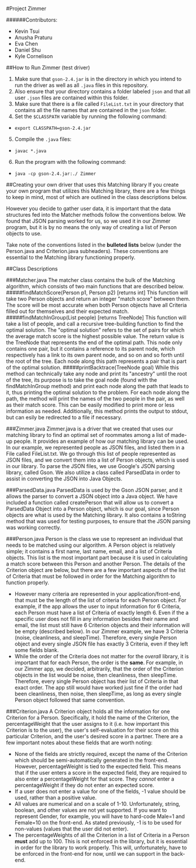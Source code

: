 #Project Zimmer

######Contributors:
* Kevin Tsui
* Anusha Praturu
* Eva Chen
* Daniel Shu
* Kyle Cornelison

##How to Run Zimmer (test driver)

1. Make sure that `gson-2.4.jar` is in the directory in which you intend to
   run the driver as well as all `.java` files in this repository.
2. Also ensure that your directory contains a folder labeled `json` and that
   all user `.json` files are contained within this folder.
3. Make sure that there is a file called `FileList.txt` in your directory
   that contains all the file names that are contained in the `json` folder.
4. Set the `$CLASSPATH` variable by running the following command:
  * `export CLASSPATH=gson-2.4.jar`
5. Compile the `.java` files:
  * `javac *.java`
6. Run the program with the following command:
  * `java -cp gson-2.4.jar:./ Zimmer`

##Creating your own driver that uses this Matching library
If you create your own program that utilizes this Matching library, there are a
few things to keep in mind, most of which are outlined in the class descriptions
below.

However you decide to gather user data, it is important that the data structures
fed into the Matcher methods follow the conventions below. We found that JSON
parsing worked for us, so we used it in our Zimmer program, but it is by no
means the only way of creating a list of Person objects to use.

Take note of the conventions listed in the **bulleted lists** below (under the
Person.java and Criterion.java subheaders). These conventions are essential to
the Matching library functioning properly.

##Class Descriptions

###Matcher.java
The matcher class contains the bulk of the Matching algorithm, which consists
of two main functions that are described below.
#####findMatchScore(Person p1, Person p2) [returns int]
This function will take two Person objects and return an integer "match score"
between them. The score will be most accurate when both Person objects have
all Criteria filled out for themselves and their expected match.
#####findMatchInGroup(List<Person> people) [returns TreeNode]
This function will take a list of people, and call a recursive tree-building
function to find the optimal solution. The "optimal solution" refers to the set
of pairs for which the average match score is the highest possible value. The
return value is the TreeNode that represents the end of the optimal path. This
node only contains one pair, but it contains a reference to its parent node, 
which respectively has a link to its own parent node, and so on and so forth
until the root of the tree. Each node along this path represents a pair that is
part of the optimal solution.
#####printBacktrace(TreeNode goal)
While this method can technically take any node and print its "ancestry" until
the root of the tree, its purpose is to take the goal node (found with the
findMatchInGroup method) and print each node along the path that leads to it,
thus printing the optimal solution to the problem. For each node along the
path, the method will print the names of the two people in the pair, as well
as their match score. This can be easily modified to print more or less
information as needed. Additionally, this method prints the output to stdout,
but can esily be redirected to a file if necessary.

###Zimmer.java
Zimmer.java is a driver that we created that uses our matching library to find
an optimal set of roommates among a list of made-up people. It provides an 
example of how our matching library can be used.
In our example, we represented people as JSON files, and listed them in a File
called FileList.txt. We go through this list of people represented as JSON
files, and we convert them into a list of Person objects, which is used in our
library. To parse the JSON files, we use Google's JSON parsing library, called
Gson. We also utilize a class called ParsedData in order to assist in converting
the JSON into Java Objects.

###ParsedData.java
ParsedData is used by the Gson JSON parser, and it allows the parser to convert
a JSON object into a Java object. We have included a function called 
createPerson that will allow us to convert a ParsedData Object into a Person 
object, which is our goal, since Person objects are what is used by the Matching
library. It also contains a toString method that was used for testing purposes,
to ensure that the JSON parsing was working correctly.

###Person.java
Person is the class we use to represent an individual that needs to be matched 
using our algorithm. A Person object is relatively simple; it contains a 
first name, last name, email, and a list of Criteria objects. This list is the
most important part because it is used in calculating a match score between this
Person and another Person. The details of the Criterion object are below, but
there are a few important aspects of the list of Criteria that must be followed
in order for the Matching algorithm to function properly.
   - However many criteria are represented in your application/front-end, that
     must be the length of the list of criteria for each Person object. For 
     example, if the app allows the user to input information for 6 Criteria, 
     each Person must have a list of Criteria of exactly length 6. Even if the
     a specific user does not fill in any information besides their name and
     email, the list must still have 6 Criterion objects and their information
     will be empty (described below). In our Zimmer example, we have 3 Criteria
     (noise, cleanliness, and sleepTime). Therefore, every single Person object
     and every single JSON file has exactly 3 Criteria, even if they left some
     fields blank.
   - While the order of the Criteria does not matter for the *overall* library,
     it is important that for each Person, the order is the **same**. For 
     example, in our Zimmer app, we decided, arbitrarily, that the order of the
     Criterion objects in the list would be noise, then cleanliness, then 
     sleepTime. Therefore, every single Person object has their list of Criteria
     in that exact order. The app still would have worked just fine if the 
     order had been cleanliness, then noise, then sleepTime, as long as every
     single Person object followed that same convention.
     
###Criterion.java
A Criterion object holds all the information for one Criterion for a Person.
Specifically, it hold the name of the Criterion, the percentageWeight that the
user assigns to it (i.e. how important this Criterion is to the user), the
user's self-evaluation for their score on this particular Criterion, and the
user's desired score in a partner. There are a few important notes about these
fields that are worth noting:
   - None of the fields are strictly required, except the name of the Criterion
     which should be semi-automatically generated in the front-end. However,
     percentageWeight is tied to the expected field. This means that if the user
     enters a score in the expected field, they are required to also enter a
     percentageWeight for that score. They *cannot* enter a percentageWeight
     if they do not enter an expected score.
   - If a user does not enter a value for one of the fields, -1 value should be
     used, rather than a positive value.
   - All values are numerical and on a scale of 1-10. Unfortunately, string,
     boolean, and other values are not yet supported. If you want to represent
     Gender, for example, you will have to hard-code Male=1 and Female=10 on
     the front-end. As stated previously, -1 is to be used for non-values 
     (values that the user did not enter).
   - The percentageWeights of all the Criterion in a list of Criteria in a 
     Person **must** add up to 100. This is not enforced in the library, but
     it is essential in order for the library to work properly. This will, 
     unfortunately, have to be enforced in the front-end for now, until we can
     support in the back-end.



